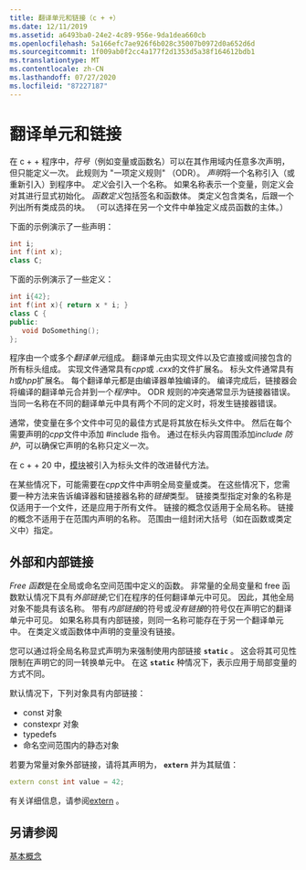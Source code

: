 ```yaml
---
title: 翻译单元和链接（c + +）
ms.date: 12/11/2019
ms.assetid: a6493ba0-24e2-4c89-956e-9da1dea660cb
ms.openlocfilehash: 5a166efc7ae926f6b028c35007b0972d0a652d6d
ms.sourcegitcommit: 1f009ab0f2cc4a177f2d1353d5a38f164612bdb1
ms.translationtype: MT
ms.contentlocale: zh-CN
ms.lasthandoff: 07/27/2020
ms.locfileid: "87227187"
---
```

# <a name="translation-units-and-linkage"></a>翻译单元和链接

在 c + + 程序中，*符号*（例如变量或函数名）可以在其作用域内任意多次声明，但只能定义一次。 此规则为 "一项定义规则" （ODR）。 *声明*将一个名称引入（或重新引入）到程序中。 *定义*会引入一个名称。 如果名称表示一个变量，则定义会对其进行显式初始化。 *函数定义*包括签名和函数体。 类定义包含类名，后跟一个列出所有类成员的块。 （可以选择在另一个文件中单独定义成员函数的主体。）

下面的示例演示了一些声明：

```cpp
int i;
int f(int x);
class C;
```

下面的示例演示了一些定义：

```cpp
int i{42};
int f(int x){ return x * i; }
class C {
public:
   void DoSomething();
};
```

程序由一个或多个*翻译单元*组成。 翻译单元由实现文件以及它直接或间接包含的所有标头组成。 实现文件通常具有*cpp*或 *.cxx*的文件扩展名。 标头文件通常具有*h*或*hpp*扩展名。 每个翻译单元都是由编译器单独编译的。 编译完成后，链接器会将编译的翻译单元合并到一个*程序*中。 ODR 规则的冲突通常显示为链接器错误。 当同一名称在不同的翻译单元中具有两个不同的定义时，将发生链接器错误。

通常，使变量在多个文件中可见的最佳方式是将其放在标头文件中。 然后在每个需要声明的*cpp*文件中添加 #include 指令。 通过在标头内容周围添加*include 防护*，可以确保它声明的名称只定义一次。

在 c + + 20 中，[模块](modules-cpp.md)被引入为标头文件的改进替代方法。

在某些情况下，可能需要在*cpp*文件中声明全局变量或类。 在这些情况下，您需要一种方法来告诉编译器和链接器名称的*链接*类型。 链接类型指定对象的名称是仅适用于一个文件，还是应用于所有文件。 链接的概念仅适用于全局名称。 链接的概念不适用于在范围内声明的名称。 范围由一组封闭大括号（如在函数或类定义中）指定。

## <a name="external-vs-internal-linkage"></a>外部和内部链接

*Free 函数*是在全局或命名空间范围中定义的函数。 非常量的全局变量和 free 函数默认情况下具有*外部链接*;它们在程序的任何翻译单元中可见。 因此，其他全局对象不能具有该名称。 带有*内部链接*的符号或*没有链接*的符号仅在声明它的翻译单元中可见。 如果名称具有内部链接，则同一名称可能存在于另一个翻译单元中。 在类定义或函数体中声明的变量没有链接。

您可以通过将全局名称显式声明为来强制使用内部链接 **`static`** 。 这会将其可见性限制在声明它的同一转换单元中。 在这 **`static`** 种情况下，表示应用于局部变量的方式不同。

默认情况下，下列对象具有内部链接：

- const 对象
- constexpr 对象
- typedefs
- 命名空间范围内的静态对象

若要为常量对象外部链接，请将其声明为， **`extern`** 并为其赋值：

```cpp
extern const int value = 42;
```

有关详细信息，请参阅[extern](extern-cpp.md) 。

## <a name="see-also"></a>另请参阅

[基本概念](../cpp/basic-concepts-cpp.md)
